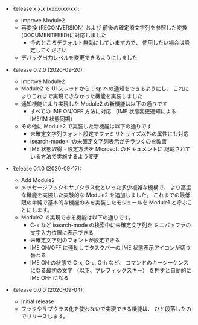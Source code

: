 * Release x.x.x (xxxx-xx-xx):
    * Improve Module2
    * 再変換 (RECONVERSION) および
      前後の確定済文字列を参照した変換 (DOCUMENTFEED)に対応しました
        * 今のところデフォルト無効にしていますので、
          使用したい場合は設定してください
    * デバッグ出力レベルを変更できるようにしました

* Release 0.2.0 (2020-09-20):
    * Improve Module2
    * Module2 で UI スレッドから Lisp への通知をできるようにし、
      これによりこれまで実現できなかった機能を実装しました
    * 通知機能により実現した Module2 の新機能は以下の通りです
        * すべての IME ON/OFF 方法に対応
          （IME 状態変更通知による IME/IM 状態同期）
    * その他に Module2 で実装した新機能は以下の通りです
        * 未確定文字列フォント設定でファミリとサイズ以外の属性にも対応
        * isearch-mode 中の未確定文字列表示がチラつくのを改善
        * IME 状態取得・設定方法を Microsoft のドキュメントに
          記載されている方法で実施するよう変更

* Release 0.1.0 (2020-09-17):
    * Add Module2
    * メッセージフックやサブクラス化といった多少複雑な機構で、
      より高度な機能を実装した実験的な Module2 を追加しました。
      これまでの最低限の単純で基本的な機能のみを実装したモジュールを
      Module1 と呼ぶことにします。
    * Module2 で実現できる機能は以下の通りです。
        * C-s など isearch-mode の検索中に未確定文字列を
          ミニバッファの 文字入力位置に表示できる
        * 未確定文字列のフォントが設定できる
        * IME ON/OFF に連動してタスクバーの
          IME 状態表示アイコンが切り替わる
        * IME ON の状態で C-x, C-c, C-h など、
          コマンドのキーシーケンスになる最初の文字
          （以下、プレフィックスキー）
          を押すと自動的に IME OFF になる

* Release 0.0.0 (2020-09-04):
    * Initial release
    * フックやサブクラス化を使わないで実現できる機能は、
      ひと段落したのでリリースします。
